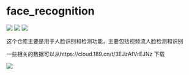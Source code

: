 # face_recognition

![](https://img.shields.io/badge/Face-Recognition-yellowgreen.svg?style=flat&logo=appveyor)
![](https://img.shields.io/badge/LOVE-ZC-red.svg?style=flat&logo=appveyor)
![](https://img.shields.io/static/v1?label=&message=高级数字图像处理&color=<green>)

这个仓库主要是用于人脸识别和检测功能，主要包括视频流人脸检测和识别

一些相关的数据可以从https://cloud.189.cn/t/3EJzAfVrEJNz 下载

![](https://img.shields.io/badge/-谢谢大家啦！！->>>>>>>>>>>>>>>>>>>>>>>>>>>>>>>>>>>>>>>>>>>>>>>>>>>>>>>>>>>>>>>>>>>>>>>>>>>>>>>>>>>>>>>>>>>>>>>>>>>>>>-blueviolet)
